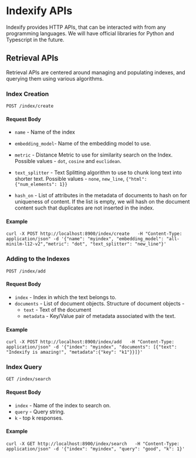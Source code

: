 # Indexify APIs

Indexify provides HTTP APIs, that can be interacted with from any programming languages. We will have official libraries for Python and Typescript in the future.

## Retrieval APIs

Retrieval APIs are centered around managing and populating indexes, and querying them using various algorithms.


### Index Creation

```
POST /index/create 
```
#### Request Body
* `name` - Name of the index

* `embedding_model`- Name of the embedding model to use.

* `metric` - Distance Metric to use for similarity search on the Index. Possible values - `dot`, `cosine` and `euclidean`.

* `text_splitter` - Text Splitting algorithm to use to chunk long text into shorter text. Possible values - `none`, `new_line`, `{"html": {"num_elements": 1}}`


* `hash_on` - List of attributes in the metadata of documents to hash on for uniqueness of content. If the list is empty, we will hash on the document content such that duplicates are not inserted in the index.

#### Example 
```
curl -X POST http://localhost:8900/index/create   -H "Content-Type: application/json" -d '{"name": "myindex", "embedding_model": "all-minilm-l12-v2","metric": "dot", "text_splitter": "new_line"}'
```

### Adding to the Indexes

```
POST /index/add
```

#### Request Body
* `index` - Index in which the text belongs to.
* `documents` - List of document objects. Structure of document objects - 
    * `text` - Text of the document
    * `metadata` - Key/Value pair of metadata associated with the text. 

#### Example
```
curl -X POST http://localhost:8900/index/add   -H "Content-Type: application/json" -d '{"index": "myindex", "documents": [{"text": "Indexify is amazing!", "metadata":{"key": "k1"}}]}'
```

### Index Query
```
GET /index/search
```
#### Request Body
* `index` - Name of the index to search on.
* `query` - Query string.
* `k` - top k responses.

#### Example 
```
curl -X GET http://localhost:8900/index/search   -H "Content-Type: application/json" -d '{"index": "myindex", "query": "good", "k": 1}'
```
